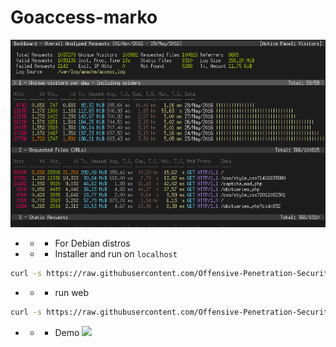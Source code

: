 # Goaccess-marko 
![](https://github.com/Offensive-Penetration-Security/Goaccess-marko/blob/master/wall/goaccess-dashboard.png)

- - - For Debian distros

- - - Installer and run on `localhost`
```bash
curl -s https://raw.githubusercontent.com/Offensive-Penetration-Security/Goaccess-marko/master/marko.sh | bash
```
- - - run web
```bash
curl -s https://raw.githubusercontent.com/Offensive-Penetration-Security/Goaccess-marko/master/starter.sh | bash
```
- - - Demo
![](https://github.com/Offensive-Penetration-Security/Goaccess-marko/blob/master/wall/oo.gif)
